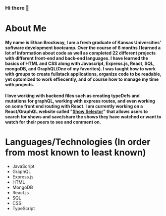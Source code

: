 ### Hi there 👋

# About Me

####  My name is Ethan Brockway, I am a fresh graduate of Kansas Universities' software development bootcamp. Over the course of 6 months I learned a lot of information about code as well as completed 22 different projects with different front-end and back-end languages. I have learned the basics of HTML and CSS along with Javascript, Express.js, React, SQL, mongoDB, and GraphQL(One of my favorites). I was taught how to work with groups to create fullstack applications, organize code to be readable, yet optomized to work effiecently, and of course how to manage my time with projects. 

####  I love working with backend files such as creating typeDefs and mutations for graphQL, working with express routes, and even working on some front end routing with React. I am currently working on a React/GraphQL website called "[Show Selector](https://github.com/EthanBrockway/show-selector)" that allows users to search for shows and save/share the shows they have watched or want to watch for their peers to see and comment on. 

# Languages/Technologies (In order from most known to least known)

* JavaScript
* GraphQL
* Express.js
* HTML
* MongoDB
* React.js
* SQL
* CSS
* TypeScript


